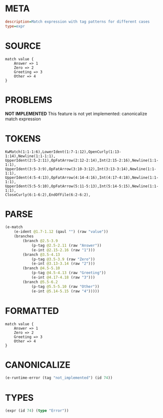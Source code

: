 # META
~~~ini
description=Match expression with tag patterns for different cases
type=expr
~~~
# SOURCE
~~~roc
match value {
    Answer => 1
    Zero => 2
    Greeting => 3
    Other => 4
}
~~~
# PROBLEMS
**NOT IMPLEMENTED**
This feature is not yet implemented: canonicalize match expression

# TOKENS
~~~zig
KwMatch(1:1-1:6),LowerIdent(1:7-1:12),OpenCurly(1:13-1:14),Newline(1:1-1:1),
UpperIdent(2:5-2:11),OpFatArrow(2:12-2:14),Int(2:15-2:16),Newline(1:1-1:1),
UpperIdent(3:5-3:9),OpFatArrow(3:10-3:12),Int(3:13-3:14),Newline(1:1-1:1),
UpperIdent(4:5-4:13),OpFatArrow(4:14-4:16),Int(4:17-4:18),Newline(1:1-1:1),
UpperIdent(5:5-5:10),OpFatArrow(5:11-5:13),Int(5:14-5:15),Newline(1:1-1:1),
CloseCurly(6:1-6:2),EndOfFile(6:2-6:2),
~~~
# PARSE
~~~clojure
(e-match
	(e-ident @1.7-1.12 (qaul "") (raw "value"))
	(branches
		(branch @2.5-3.9
			(p-tag @2.5-2.11 (raw "Answer"))
			(e-int @2.15-2.16 (raw "1")))
		(branch @3.5-4.13
			(p-tag @3.5-3.9 (raw "Zero"))
			(e-int @3.13-3.14 (raw "2")))
		(branch @4.5-5.10
			(p-tag @4.5-4.13 (raw "Greeting"))
			(e-int @4.17-4.18 (raw "3")))
		(branch @5.5-6.2
			(p-tag @5.5-5.10 (raw "Other"))
			(e-int @5.14-5.15 (raw "4")))))
~~~
# FORMATTED
~~~roc
match value {
	Answer => 1
	Zero => 2
	Greeting => 3
	Other => 4
}
~~~
# CANONICALIZE
~~~clojure
(e-runtime-error (tag "not_implemented") (id 74))
~~~
# TYPES
~~~clojure
(expr (id 74) (type "Error"))
~~~
